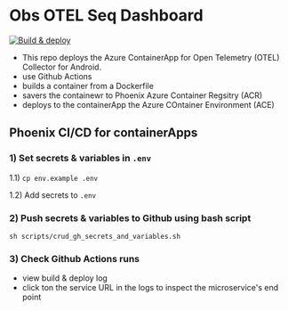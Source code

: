 # Obs OTEL Seq Dashboard

[![Build & deploy](https://github.com/A2B-Australia/obs-otel-seq/actions/workflows/deploy.yml/badge.svg)](https://github.com/A2B-Australia/obs-otel-seq/actions/workflows/deploy.yml)


 - This repo deploys the Azure ContainerApp for Open Telemetry (OTEL) Collector for Android.
  - use Github Actions
  - builds a container from a Dockerfile
  - savers the containewr to Phoenix Azure Container Regsitry (ACR)
  - deploys to the containerApp the Azure COntainer Environment (ACE)

## Phoenix CI/CD for containerApps

### 1) Set secrets & variables in `.env`

1.1) `cp env.example .env`

1.2) Add secrets to `.env`


### 2) Push secrets & variables to Github using bash script

`sh scripts/crud_gh_secrets_and_variables.sh`

### 3) Check  Github Actions runs
- view build & deploy log
- click ton the service URL in the logs to inspect the microservice's end point










